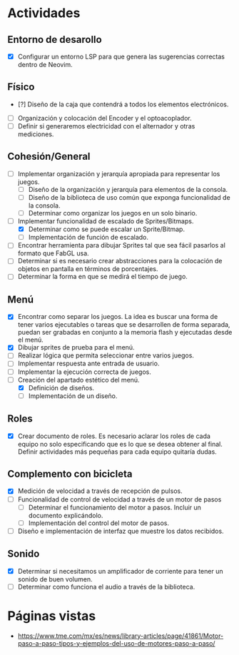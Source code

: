 # Actividades
## Entorno de desarollo
- [x] Configurar un entorno LSP para que genera las sugerencias correctas
  dentro de Neovim.

## Físico
- [?] Diseño de la caja que contendrá a todos los elementos electrónicos.
- [ ] Organización y colocación del Encoder y el optoacoplador.
- [ ] Definir si generaremos electricidad con el alternador y otras mediciones.

## Cohesión/General
- [ ] Implementar organización y jerarquía apropiada para representar los
  juegos.
  - [ ] Diseño de la organización y jerarquía para elementos de la consola.
  - [ ] Diseño de la biblioteca de uso común que exponga funcionalidad de la
    consola.
  - [ ] Determinar como organizar los juegos en un solo binario.
- [ ] Implementar funcionalidad de escalado de Sprites/Bitmaps.
  - [x] Determinar como se puede escalar un Sprite/Bitmap.
  - [ ] Implementación de función de escalado.
- [ ] Encontrar herramienta para dibujar Sprites tal que sea fácil pasarlos
  al formato que FabGL usa.
- [ ] Determinar si es necesario crear abstracciones para la colocación de
  objetos en pantalla en términos de porcentajes.
- [ ] Determinar la forma en que se medirá el tiempo de juego.

## Menú
- [x] Encontrar como separar los juegos. La idea es buscar una forma de tener
  varios ejecutables o tareas que se desarrollen de forma separada, puedan ser
  grabadas en conjunto a la memoria flash y ejecutadas desde el menú.
- [x] Dibujar sprites de prueba para el menú.
- [ ] Realizar lógica que permita seleccionar entre varios juegos.
- [ ] Implementar respuesta ante entrada de usuario.
- [ ] Implementar la ejecución correcta de juegos.
- [ ] Creación del apartado estético del menú.
  - [x] Definición de diseños.
  - [ ] Implementación de un diseño.

## Roles
- [x] Crear documento de roles. Es necesario aclarar los roles de cada equipo
  no solo especificando que es lo que se desea obtener al final. Definir
  actividades más pequeñas para cada equipo quitaría dudas.

## Complemento con bicicleta
- [x] Medición de velocidad a través de recepción de pulsos.
- [ ] Funcionalidad de control de velocidad a través de un motor de pasos
  - [ ] Determinar el funcionamiento del motor a pasos. Incluir un documento
    explicándolo.
  - [ ] Implementación del control del motor de pasos.
- [ ] Diseño e implementación de interfaz que muestre los datos recibidos.

## Sonido
- [x] Determinar si necesitamos un amplificador de corriente para tener un
  sonido de buen volumen.
- [ ] Determinar como funciona el audio a través de la biblioteca.

# Páginas vistas
- https://www.tme.com/mx/es/news/library-articles/page/41861/Motor-paso-a-paso-tipos-y-ejemplos-del-uso-de-motores-paso-a-paso/
